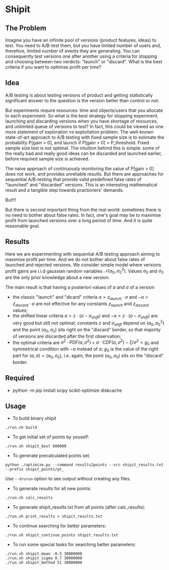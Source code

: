 # Shipit

## The Problem

Imagine you have an infinite pool of versions (product features, ideas) to test. You need to A/B-test them, but you have limited number of users and, therefore, limited number of events they are generating. You can consequently test versions one after another using a criteria for stopping and choosing between two verdicts: "launch" or "discard". What is the best criteria if you want to optimise profit per time?

## Idea

A/B testing is about testing versions of product and getting statistically significant answer to the question is the version better than control or not.

But experiments require resources: time and objects/users that you allocate to each experiment. So what is the best strategy for stopping experiment, launching and discarding versions when you have shortage of resources, and unlimited queue of versions to test? In fact, this could be viewed as one more statement of exploration vs exploitation problem. The well-known state-of-art approach to A/B testing with fixed sample size is to estimate the probability P[gain > 0], and launch if P[gain > 0] > P_threshold.  Fixed sample size test is not optimal. The intuition behind this is simple: some of the really bad and really good ideas can be discarded and launched earlier, before required sample size is achieved.

The naive approach of continuously monitoring the value of P[gain > 0] does not work, and provides unreliable results. But there are approaches for sequential A/B-testing that provide valid predefined false rates of "launched" and "discarded" versions. This is an interesting mathematical result and a tangible step towards practioners' demands.

But!!!

But there is second important thing from the real world: sometimes there is no need to bother about false rates. In fact, one's goal may be to maximise profit from launched versions over a long period of time. And it is quite reasonable goal.

## Results
Here we are experimenting with sequential A/B testing approach aiming to maximise profit per time. And we do not bother about false rates of launched and rejected versions. We consider simple model where versions profit gains are i.i.d gaussian random variables $\mathcal{N}(a_0, \sigma_0^2)$. Values $a_0$ and $\sigma_0$ are the only prior knowledge about a new version.

The main result is that having a posteriori values of $a$ and $\sigma$ of a version

- the classic "launch" and "dicard" criteria  $a > z_{launch}\cdot \sigma$ and  $-a > z_{discard}\cdot \sigma$ are not effective for any constants $z_{launch}$ and $z_{discard}$ values;
- the shifted linear criteria $a > z \cdot (\sigma - \sigma_{shift})$ and $-a > z \cdot (\sigma - \sigma_{shift})$ are very good but still not optimal;  constants $z$ and $\sigma_{shift}$ depend on $(a_0, \sigma_0^2)$ and the point $(a_0, \sigma_0)$ sits right on the "discard" border, so that majority of versions are discarded after the first observation;
- the optimal criteria are $\sigma^2 \cdot \mathrm{PDF}(a, \sigma^2) + a \cdot \mathrm{CDF}(a, \sigma^2) -\xi /\sigma^2 < g_0$ and symmetrical condition with $-a$ instead of $a$; $g_0$ is the value of the right part for $(a, \sigma) = (a_0, \sigma_0)$, i.e. again, the point $(a_0, \sigma_0)$ sits on the "discard" border.

## Required

- python -m pip install scipy scikit-optimize diskcache

## Usage

- To build binary shipit
```
./run.sh build
```


- To get initial set of points by youself:
```
./run.sh shipit_best 600000
```

- To generate precalculated points set:
```
python ./optimize.py --command results2points --src shipit_results.txt --prefix shipit_points/pt_
```
Use `--drurun` option to see output without creating any files.

- To generate results for all new points:
```
./run.sh calc_results
```

- To generate shipit_results.txt from all points (after calc_results):
```
./run.sh print_results > shipit_results.txt
```

- To continue searching for better parameters:
```
./run.sh shipit_continue_points shipit_results.txt
```

- To run some special tasks for searching better parameters:
```
./run.sh shipit_mean -0.5 30000000
./run.sh shipit_sigma 0.7 30000000
./run.sh shipit_method 51 30000000
```

